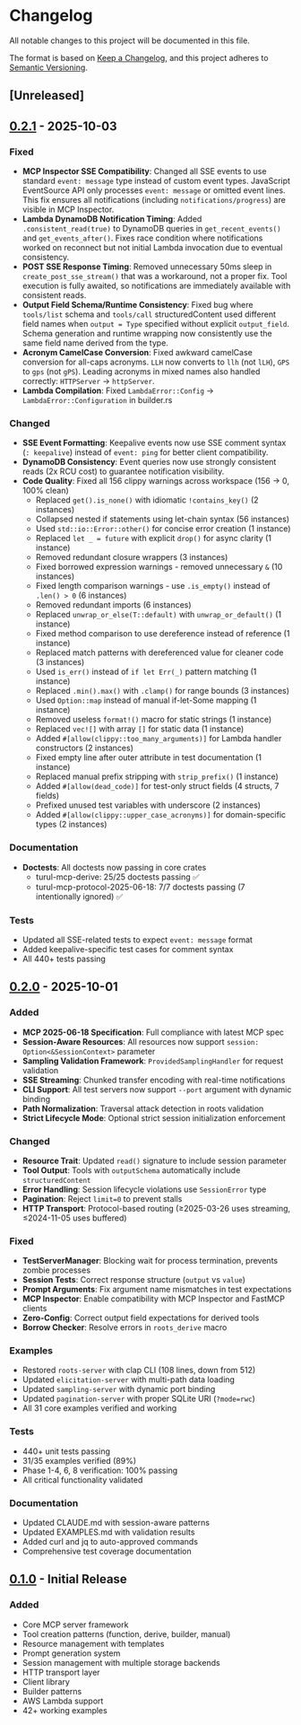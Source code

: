# Changelog

All notable changes to this project will be documented in this file.

The format is based on [Keep a Changelog](https://keepachangelog.com/en/1.0.0/),
and this project adheres to [Semantic Versioning](https://semver.org/spec/v2.0.0.html).

## [Unreleased]

## [0.2.1] - 2025-10-03

### Fixed
- **MCP Inspector SSE Compatibility**: Changed all SSE events to use standard `event: message` type instead of custom event types. JavaScript EventSource API only processes `event: message` or omitted event lines. This fix ensures all notifications (including `notifications/progress`) are visible in MCP Inspector.
- **Lambda DynamoDB Notification Timing**: Added `.consistent_read(true)` to DynamoDB queries in `get_recent_events()` and `get_events_after()`. Fixes race condition where notifications worked on reconnect but not initial Lambda invocation due to eventual consistency.
- **POST SSE Response Timing**: Removed unnecessary 50ms sleep in `create_post_sse_stream()` that was a workaround, not a proper fix. Tool execution is fully awaited, so notifications are immediately available with consistent reads.
- **Output Field Schema/Runtime Consistency**: Fixed bug where `tools/list` schema and `tools/call` structuredContent used different field names when `output = Type` specified without explicit `output_field`. Schema generation and runtime wrapping now consistently use the same field name derived from the type.
- **Acronym CamelCase Conversion**: Fixed awkward camelCase conversion for all-caps acronyms. `LLH` now converts to `llh` (not `lLH`), `GPS` to `gps` (not `gPS`). Leading acronyms in mixed names also handled correctly: `HTTPServer` → `httpServer`.
- **Lambda Compilation**: Fixed `LambdaError::Config` → `LambdaError::Configuration` in builder.rs

### Changed
- **SSE Event Formatting**: Keepalive events now use SSE comment syntax (`: keepalive`) instead of `event: ping` for better client compatibility.
- **DynamoDB Consistency**: Event queries now use strongly consistent reads (2x RCU cost) to guarantee notification visibility.
- **Code Quality**: Fixed all 156 clippy warnings across workspace (156 → 0, 100% clean)
  - Replaced `get().is_none()` with idiomatic `!contains_key()` (2 instances)
  - Collapsed nested if statements using let-chain syntax (56 instances)
  - Used `std::io::Error::other()` for concise error creation (1 instance)
  - Replaced `let _ = future` with explicit `drop()` for async clarity (1 instance)
  - Removed redundant closure wrappers (3 instances)
  - Fixed borrowed expression warnings - removed unnecessary `&` (10 instances)
  - Fixed length comparison warnings - use `.is_empty()` instead of `.len() > 0` (6 instances)
  - Removed redundant imports (6 instances)
  - Replaced `unwrap_or_else(T::default)` with `unwrap_or_default()` (1 instance)
  - Fixed method comparison to use dereference instead of reference (1 instance)
  - Replaced match patterns with dereferenced value for cleaner code (3 instances)
  - Used `is_err()` instead of `if let Err(_)` pattern matching (1 instance)
  - Replaced `.min().max()` with `.clamp()` for range bounds (3 instances)
  - Used `Option::map` instead of manual if-let-Some mapping (1 instance)
  - Removed useless `format!()` macro for static strings (1 instance)
  - Replaced `vec![]` with array `[]` for static data (1 instance)
  - Added `#[allow(clippy::too_many_arguments)]` for Lambda handler constructors (2 instances)
  - Fixed empty line after outer attribute in test documentation (1 instance)
  - Replaced manual prefix stripping with `strip_prefix()` (1 instance)
  - Added `#[allow(dead_code)]` for test-only struct fields (4 structs, 7 fields)
  - Prefixed unused test variables with underscore (2 instances)
  - Added `#[allow(clippy::upper_case_acronyms)]` for domain-specific types (2 instances)

### Documentation
- **Doctests**: All doctests now passing in core crates
  - turul-mcp-derive: 25/25 doctests passing ✅
  - turul-mcp-protocol-2025-06-18: 7/7 doctests passing (7 intentionally ignored) ✅

### Tests
- Updated all SSE-related tests to expect `event: message` format
- Added keepalive-specific test cases for comment syntax
- All 440+ tests passing

## [0.2.0] - 2025-10-01

### Added
- **MCP 2025-06-18 Specification**: Full compliance with latest MCP spec
- **Session-Aware Resources**: All resources now support `session: Option<&SessionContext>` parameter
- **Sampling Validation Framework**: `ProvidedSamplingHandler` for request validation
- **SSE Streaming**: Chunked transfer encoding with real-time notifications
- **CLI Support**: All test servers now support `--port` argument with dynamic binding
- **Path Normalization**: Traversal attack detection in roots validation
- **Strict Lifecycle Mode**: Optional strict session initialization enforcement

### Changed
- **Resource Trait**: Updated `read()` signature to include session parameter
- **Tool Output**: Tools with `outputSchema` automatically include `structuredContent`
- **Error Handling**: Session lifecycle violations use `SessionError` type
- **Pagination**: Reject `limit=0` to prevent stalls
- **HTTP Transport**: Protocol-based routing (≥2025-03-26 uses streaming, ≤2024-11-05 uses buffered)

### Fixed
- **TestServerManager**: Blocking wait for process termination, prevents zombie processes
- **Session Tests**: Correct response structure (`output` vs `value`)
- **Prompt Arguments**: Fix argument name mismatches in test expectations
- **MCP Inspector**: Enable compatibility with MCP Inspector and FastMCP clients
- **Zero-Config**: Correct output field expectations for derived tools
- **Borrow Checker**: Resolve errors in `roots_derive` macro

### Examples
- Restored `roots-server` with clap CLI (108 lines, down from 512)
- Updated `elicitation-server` with multi-path data loading
- Updated `sampling-server` with dynamic port binding
- Updated `pagination-server` with proper SQLite URI (`?mode=rwc`)
- All 31 core examples verified and working

### Tests
- 440+ unit tests passing
- 31/35 examples verified (89%)
- Phase 1-4, 6, 8 verification: 100% passing
- All critical functionality validated

### Documentation
- Updated CLAUDE.md with session-aware patterns
- Updated EXAMPLES.md with validation results
- Added curl and jq to auto-approved commands
- Comprehensive test coverage documentation

## [0.1.0] - Initial Release

### Added
- Core MCP server framework
- Tool creation patterns (function, derive, builder, manual)
- Resource management with templates
- Prompt generation system
- Session management with multiple storage backends
- HTTP transport layer
- Client library
- Builder patterns
- AWS Lambda support
- 42+ working examples

[0.2.1]: https://github.com/aussierobots/turul-mcp-framework/compare/v0.2.0...v0.2.1
[0.2.0]: https://github.com/aussierobots/turul-mcp-framework/compare/v0.1.0...v0.2.0
[0.1.0]: https://github.com/aussierobots/turul-mcp-framework/releases/tag/v0.1.0
